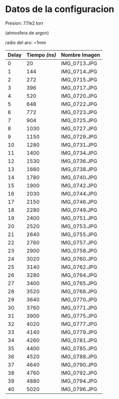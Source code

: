 # Datos de la configuracion
Presion: 7.11e2 torr

(atmosfera de argon)

radio del aro: ~1mm

| Delay | Tiempo _(ns)_ | Nombre Imagen |
| --- | --- | --- |
| 0 | 20 | IMG_0713.JPG |
| 1 | 144 | IMG_0714.JPG |
| 2 | 272 | IMG_0715.JPG |
| 3 | 396 | IMG_0717.JPG |
| 4 | 520 | IMG_0720.JPG |
| 5 | 648 | IMG_0722.JPG |
| 6 | 772 | IMG_0723.JPG |
| 7 | 904 | IMG_0725.JPG |
| 8 | 1030 | IMG_0727.JPG |
| 9 | 1150 | IMG_0729.JPG |
| 10 | 1280 | IMG_0731.JPG |
| 11 | 1400 | IMG_0734.JPG |
| 12 | 1530 | IMG_0736.JPG |
| 13 | 1660 | IMG_0738.JPG |
| 14 | 1780 | IMG_0740.JPG |
| 15 | 1900 | IMG_0742.JPG |
| 16 | 2030 | IMG_0744.JPG |
| 17 | 2150 | IMG_0746.JPG |
| 18 | 2280 | IMG_0749.JPG |
| 19 | 2400 | IMG_0751.JPG |
| 20 | 2520 | IMG_0753.JPG |
| 21 | 2640 | IMG_0755.JPG |
| 22 | 2760 | IMG_0757.JPG |
| 23 | 2900 | IMG_0758.JPG |
| 24 | 3020 | IMG_0760.JPG |
| 25 | 3140 | IMG_0762.JPG |
| 26 | 3280 | IMG_0764.JPG |
| 27 | 3400 | IMG_0765.JPG |
| 28 | 3520 | IMG_0768.JPG |
| 29 | 3640 | IMG_0770.JPG |
| 30 | 3760 | IMG_0771.JPG |
| 31 | 3900 | IMG_0775.JPG |
| 32 | 4020 | IMG_0777.JPG |
| 33 | 4140 | IMG_0779.JPG |
| 34 | 4260 | IMG_0781.JPG |
| 35 | 4400 | IMG_0785.JPG |
| 36 | 4520 | IMG_0788.JPG |
| 37 | 4640 | IMG_0790.JPG |
| 38 | 4760 | IMG_0792.JPG |
| 39 | 4880 | IMG_0794.JPG |
| 40 | 5020 | IMG_0796.JPG |


